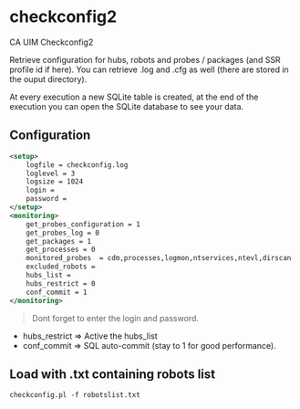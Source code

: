 # checkconfig2
CA UIM Checkconfig2

Retrieve configuration for hubs, robots and probes / packages (and SSR profile id if here). You can retrieve .log and .cfg as well (there are stored in the ouput directory).

At every execution a new SQLite table is created, at the end of the execution you can open the SQLite database to see your data.

## Configuration 

```xml
<setup>
    logfile = checkconfig.log
    loglevel = 3
    logsize = 1024
    login = 
    password = 
</setup>
<monitoring>
    get_probes_configuration = 1
    get_probes_log = 0
    get_packages = 1
    get_processes = 0
    monitored_probes  = cdm,processes,logmon,ntservices,ntevl,dirscan
    excluded_robots =
    hubs_list =
    hubs_restrict = 0
    conf_commit = 1
</monitoring>
``` 

> Dont forget to enter the login and password.

- hubs_restrict => Active the hubs_list
- conf_commit => SQL auto-commit (stay to 1 for good performance).


## Load with .txt containing robots list

```
checkconfig.pl -f robotslist.txt
```
